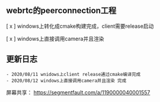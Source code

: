 ## webrtc的peerconnection工程
[ x ] windows上转化成cmake构建完成，client需要release启动

 [ x ] windows上直接调用camera并且渲染


## 更新日志
    - 2020/08/11 wnidows上client release通过cmake编译完成
    - 2020/08/12 windows上直接调用camera并且渲染 完成


屏幕共享： https://segmentfault.com/a/1190000040001557